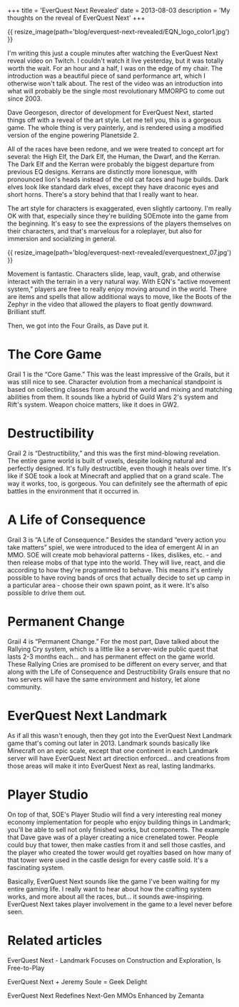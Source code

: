 +++
title = 'EverQuest Next Revealed'
date = 2013-08-03
description = 'My thoughts on the reveal of EverQuest Next'
+++

{{ resize_image(path='blog/everquest-next-revealed/EQN_logo_color1.jpg') }}

I'm writing this just a couple minutes after watching the EverQuest Next reveal video on Twitch. I couldn't watch it live yesterday, but it was totally worth the wait. For an hour and a half, I was on the edge of my chair. The introduction was a beautiful piece of sand performance art, which I otherwise won't talk about. The rest of the video was an introduction into what will probably be the single most revolutionary MMORPG to come out since 2003.

Dave Georgeson, director of development for EverQuest Next, started things off with a reveal of the art style. Let me tell you, this is a gorgeous game. The whole thing is very painterly, and is rendered using a modified version of the engine powering Planetside 2.

All of the races have been redone, and we were treated to concept art for several: the High Elf, the Dark Elf, the Human, the Dwarf, and the Kerran. The Dark Elf and the Kerran were probably the biggest departure from previous EQ designs. Kerrans are distinctly more lionesque, with pronounced lion's heads instead of the old cat faces and huge builds. Dark elves look like standard dark elves, except they have draconic eyes and short horns. There's a story behind that that I really want to hear.

The art style for characters is exaggerated, even slightly cartoony. I'm really OK with that, especially since they're building SOEmote into the game from the beginning. It's easy to see the expressions of the players themselves on their characters, and that's marvelous for a roleplayer, but also for immersion and socializing in general.

{{ resize_image(path='blog/everquest-next-revealed/everquestnext_07.jpg') }}

Movement is fantastic. Characters slide, leap, vault, grab, and otherwise interact with the terrain in a very natural way. With EQN's “active movement system,” players are free to really enjoy moving around in the world. There are items and spells that allow additional ways to move, like the Boots of the Zephyr in the video that allowed the players to float gently downward. Brilliant stuff.

Then, we got into the Four Grails, as Dave put it.

# The Core Game

Grail 1 is the “Core Game.” This was the least impressive of the Grails, but it was still nice to see. Character evolution from a mechanical standpoint is based on collecting classes from around the world and mixing and matching abilities from them. It sounds like a hybrid of Guild Wars 2's system and Rift's system. Weapon choice matters, like it does in GW2.

# Destructibility

Grail 2 is “Destructibility,” and this was the first mind-blowing revelation. The entire game world is built of voxels, despite looking natural and perfectly designed. It's fully destructible, even though it heals over time. It's like if SOE took a look at Minecraft and applied that on a grand scale. The way it works, too, is gorgeous. You can definitely see the aftermath of epic battles in the environment that it occurred in.

# A Life of Consequence

Grail 3 is “A Life of Consequence.” Besides the standard “every action you take matters” spiel, we were introduced to the idea of emergent AI in an MMO. SOE will create mob behavioral patterns - likes, dislikes, etc. - and then release mobs of that type into the world. They will live, react, and die according to how they're programmed to behave. This means it's entirely possible to have roving bands of orcs that actually decide to set up camp in a particular area - choose their own spawn point, as it were. It's also possible to drive them out.

# Permanent Change

Grail 4 is “Permanent Change.” For the most part, Dave talked about the Rallying Cry system, which is a little like a server-wide public quest that lasts 2-3 months each… and has permanent effect on the game world. These Rallying Cries are promised to be different on every server, and that along with the Life of Consequence and Destructibility Grails ensure that no two servers will have the same environment and history, let alone community.

# EverQuest Next Landmark

As if all this wasn't enough, then they got into the EverQuest Next Landmark game that's coming out later in 2013. Landmark sounds basically like Minecraft on an epic scale, except that one continent in each Landmark server will have EverQuest Next art direction enforced… and creations from those areas will make it into EverQuest Next as real, lasting landmarks.

# Player Studio

On top of that, SOE's Player Studio will find a very interesting real money economy implementation for people who enjoy building things in Landmark; you'll be able to sell not only finished works, but components. The example that Dave gave was of a player creating a nice crenelated tower. People could buy that tower, then make castles from it and sell those castles, and the player who created the tower would get royalties based on how many of that tower were used in the castle design for every castle sold. It's a fascinating system.

Basically, EverQuest Next sounds like the game I've been waiting for my entire gaming life. I really want to hear about how the crafting system works, and more about all the races, but… it sounds awe-inspiring. EverQuest Next takes player involvement in the game to a level never before seen.

# Related articles

EverQuest Next - Landmark Focuses on Construction and Exploration, Is Free-to-Play

EverQuest Next + Jeremy Soule = Geek Delight

EverQuest Next Redefines Next-Gen MMOs Enhanced by Zemanta
